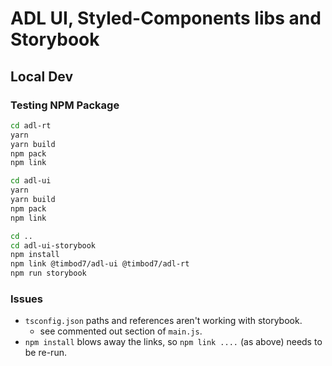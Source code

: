 # ADL UI, Styled-Components libs and Storybook

## Local Dev

### Testing NPM Package

``` bash
cd adl-rt
yarn
yarn build
npm pack
npm link

cd adl-ui
yarn
yarn build
npm pack
npm link

cd ..
cd adl-ui-storybook
npm install
npm link @timbod7/adl-ui @timbod7/adl-rt
npm run storybook
```

### Issues
- `tsconfig.json` paths and references aren't working with storybook.
  - see commented out section of `main.js`.
- `npm install` blows away the links, so `npm link ....` (as above) needs to be re-run.
